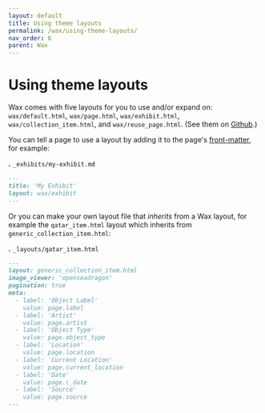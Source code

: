```yaml
---
layout: default
title: Using theme layouts
permalink: /wax/using-theme-layouts/
nav_order: 6
parent: Wax
---
```


# Using theme layouts

Wax comes with five layouts for you to use and/or expand on: `wax/default.html`, `wax/page.html`, `wax/exhibit.html`, `wax/collection_item.html`, and `wax/reuse_page.html`. (See them on [Github](https://github.com/minicomp/wax/tree/master/_layouts).)

You can tell a page to use a layout by adding it to the page's [front-matter](https://jekyllrb.com/docs/front-matter/), for example:

__.__ `_exhibits/my-exhibit.md`

```markdown
---
title: 'My Exhibit'
layout: wax/exhibit
---
```

Or you can make your own layout file that *inherits* from a Wax layout, for example the `qatar_item.html` layout which inherits from `generic_collection_item.html`:

__.__ `_layouts/qatar_item.html`

```markdown
---
layout: generic_collection_item.html
image_viewer: 'openseadragon'
pagination: true
meta:
  - label: 'Object Label'
    value: page.label
  - label: 'Artist'
    value: page.artist
  - label: 'Object Type'
    value: page.object_type
  - label: 'Location'
    value: page.location
  - label: 'Current Location'
    value: page.current_location
  - label: 'Date'
    value: page.\_date
  - label: 'Source'
    value: page.source
---
```
